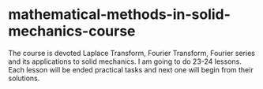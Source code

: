# mathematical-methods-in-solid-mechanics-course
The course is devoted Laplace Transform, Fourier Transform,  Fourier series and its applications to solid mechanics. I am going to do 23-24 lessons. Each lesson will be ended practical tasks and next one will begin from their solutions.
